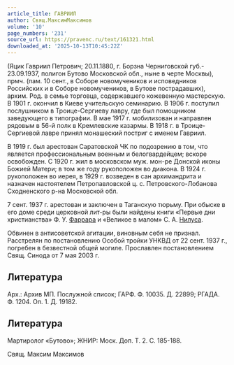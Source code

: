 ```yaml
---
article_title: ГАВРИИЛ
author: Свящ.МаксимМаксимов
volume: '10'
page_numbers: '231'
source_url: https://pravenc.ru/text/161321.html
downloaded_at: '2025-10-13T10:45:22Z'
---
```


(Яцик Гавриил Петрович; 20.11.1880, г. Борзна Черниговской губ.- 23.09.1937, полигон Бутово Московской обл., ныне в черте Москвы), прмч. (пам. 10 сент., в Соборе новомучеников и исповедников Российских и в Соборе новомучеников, в Бутове пострадавших), архим. Род. в семье торговца, содержавшего кожевенную мастерскую. В 1901 г. окончил в Киеве учительскую семинарию. В 1906 г. поступил послушником в Троице-Сергиеву лавру, где был помощником заведующего в типографии. В мае 1917 г. мобилизован и направлен рядовым в 56-й полк в Кремлевские казармы. В 1918 г. в Троице-Сергиевой лавре принял монашеский постриг с именем Гавриил.

В 1919 г. был арестован Саратовской ЧК по подозрению в том, что является профессиональным военным и белогвардейцем; вскоре освобожден. С 1920 г. жил в московском муж. мон-ре Донской иконы Божией Матери; в том же году рукоположен во диакона. В 1924 г. рукоположен во иерея, в 1929 г. возведен в сан архимандрита и назначен настоятелем Петропавловской ц. с. Петровского-Лобанова Сходненского р-на Московской обл.

7 сент. 1937 г. арестован и заключен в Таганскую тюрьму. При обыске в его доме среди церковной лит-ры были найдены книги «Первые дни христианства» Ф. У. [Фаррара](https://pravenc.ru/text/Фаррар.html) и «Великое в малом» С. А. [Нилуса](https://pravenc.ru/text/Нилуса.html).

Обвинен в антисоветской агитации, виновным себя не признал. Расстрелян по постановлению Особой тройки УНКВД от 22 сент. 1937 г., погребен в безвестной общей могиле. Прославлен постановлением Свящ. Синода от 7 мая 2003 г.

## Литература

Арх.: Архив МП. Послужной список; ГАРФ. Ф. 10035. Д. 22899; РГАДА. Ф. 1204. Оп. 1. Д. 19182.

## Литература

Мартиролог «Бутово»; ЖНИР: Моск. Доп. Т. 2. С. 185-188.

Свящ.  Максим   Максимов
